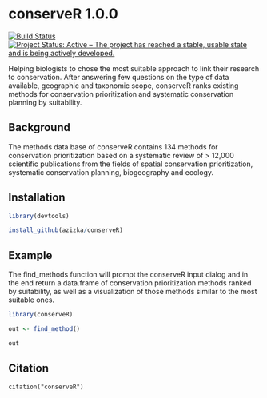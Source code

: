 # conserveR 1.0.0

<!-- badges: start -->
[![Build Status](https://travis-ci.org/azizka/conserveR.svg?branch=master)](https://travis-ci.org/azizka/conserveR)
[![Project Status: Active – The project has reached a stable, usable state and is being actively developed.](https://www.repostatus.org/badges/latest/active.svg)](https://www.repostatus.org/#active)
<!-- badges: end -->

Helping biologists to chose the most suitable approach to link their research to conservation. After answering few questions on the type of data available, geographic and taxonomic scope, conserveR ranks existing methods for conservation prioritization and systematic conservation planning by suitability.

## Background
The methods data base of conserveR contains 134 methods for conservation prioritization based on a systematic review of > 12,000 scientific publications from the fields of spatial conservation prioritization, systematic conservation planning, biogeography and ecology.

## Installation

``` r
library(devtools)

install_github(azizka/conserveR)
```

## Example
The find_methods function will prompt the conserveR input dialog and in the end return a data.frame of conservation prioritization methods ranked by suitability, as well as a visualization of those methods similar to the most suitable ones. 

``` r
library(conserveR)

out <- find_method()

out

```

## Citation

```
citation("conserveR")
```
